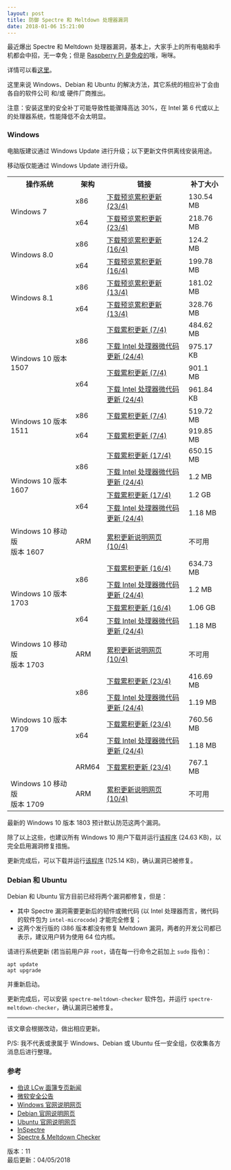 ```yaml
---
layout: post
title: 防御 Spectre 和 Meltdown 处理器漏洞
date: 2018-01-06 15:21:00
---
```

最近爆出 Spectre 和 Meltdown 处理器漏洞，基本上，大家手上的所有电脑和手机都会中招，无一幸免；但是 [Raspberry Pi 是免疫的](https://www.raspberrypi.org/blog/why-raspberry-pi-isnt-vulnerable-to-spectre-or-meltdown/)哦，啾咪。

详情可以看[这里](https://www.infoq.com/news/2018/01/meltdown-spectre-deep-dive)。

这里来说 Windows、Debian 和 Ubuntu 的解决方法，其它系统的相应补丁会由各自的软件公司 和/或 硬件厂商推出。

注意：安装这里的安全补丁可能导致性能骤降高达 30%，在 Intel 第 6 代或以上的处理器系统，性能降低不会太明显。

### Windows

电脑版建议通过 Windows Update 进行升级；以下更新文件供离线安装用途。

移动版仅能通过 Windows Update 进行升级。

<table>
<tr>
<th>操作系统</th>
<th>架构</th>
<th>链接</th>
<th>补丁大小</th>
</tr>
<tr>
<td rowspan="2">Windows 7</td>
<td>x86</td>
<td><a href="http://download.windowsupdate.com/d/msdownload/update/software/updt/2018/04/windows6.1-kb4093113-x86_72c9cf4bb3cf668ad1efdfa24c129f455f678aad.msu">下载预览累积更新 (23/4)</a></td>
<td>130.54 MB</td>
</tr>
<tr>
<td>x64</td>
<td><a href="http://download.windowsupdate.com/c/msdownload/update/software/updt/2018/04/windows6.1-kb4093113-x64_ab0588663c236e5a1d8935fd9d3ca9fac1fa7ac9.msu">下载预览累积更新 (23/4)</a></td>
<td>218.76 MB</td>
</tr>
<tr>
<td rowspan="2">Windows 8.0</td>
<td>x86</td>
<td><a href="http://download.windowsupdate.com/c/msdownload/update/software/updt/2018/04/windows8-rt-kb4093116-x86_b70ca33134dc51f3bef88623a7e0f174bc881c86.msu">下载预览累积更新 (16/4)</a></td>
<td>124.2 MB</td>
</tr>
<tr>
<td>x64</td>
<td><a href="http://download.windowsupdate.com/c/msdownload/update/software/updt/2018/04/windows8-rt-kb4093116-x64_c5dd665413a87d03c58038d8c2428cc15095f8c1.msu">下载预览累积更新 (16/4)</a></td>
<td>199.78 MB</td>
</tr>
<tr>
<td rowspan="2">Windows 8.1</td>
<td>x86</td>
<td><a href="http://download.windowsupdate.com/d/msdownload/update/software/updt/2018/04/windows8.1-kb4093121-x86_249d3d5ff37376b9419ece3566e61fe42e33bff2.msu">下载预览累积更新 (13/4)</a></td>
<td>181.02 MB</td>
</tr>
<tr>
<td>x64</td>
<td><a href="http://download.windowsupdate.com/d/msdownload/update/software/updt/2018/04/windows8.1-kb4093121-x64_4e8483bcb4ad56a5b63959af8c3fc0dba9f93d48.msu">下载预览累积更新 (13/4)</a></td>
<td>328.76 MB</td>
</tr>
<tr>
<td rowspan="4">Windows 10 版本 1507</td>
<td rowspan="2">x86</td>
<td><a href="http://download.windowsupdate.com/c/msdownload/update/software/secu/2018/03/windows10.0-kb4093111-x86_a56930ba6dd1a1c575184f193740d44b0fcb2e9c.msu">下载累积更新 (7/4)</a></td>
<td>484.62 MB</td>
</tr>
<tr>
<td><a href="http://download.windowsupdate.com/d/msdownload/update/software/crup/2018/03/windows10.0-kb4091666-x86_b9760edb4c566a16d23102ad5a070b660ecb90a3.msu">下载 Intel 处理器微代码更新 (24/4)</a></td>
<td>975.17 KB</td>
</tr>
<tr>
<td rowspan="2">x64</td>
<td><a href="http://download.windowsupdate.com/c/msdownload/update/software/secu/2018/03/windows10.0-kb4093111-x64_4dddf49fcd4d0f2023aec04e2fe76415bc957ebf.msu">下载累积更新 (7/4)</a></td>
<td>901.1 MB</td>
</tr>
<tr>
<td><a href="http://download.windowsupdate.com/d/msdownload/update/software/crup/2018/03/windows10.0-kb4091666-x64_cc926ca5f1cad7f257f06f8fadf4f6d5e8a41142.msu">下载 Intel 处理器微代码更新 (24/4)</a></td>
<td>961.84 KB</td>
</tr>
<tr>
<td rowspan="2">Windows 10 版本 1511</td>
<td>x86</td>
<td><a href="http://download.windowsupdate.com/d/msdownload/update/software/secu/2018/03/windows10.0-kb4093109-x86_deb386b092c264b58b17961ad359f1dd8ae6c793.msu">下载累积更新 (7/4)</a></td>
<td>519.72 MB</td>
</tr>
<tr>
<td>x64</td>
<td><a href="http://download.windowsupdate.com/d/msdownload/update/software/secu/2018/03/windows10.0-kb4093109-x64_23878b35ac2f25483092cd28fb75b5c75b5d4ae1.msu">下载累积更新 (7/4)</a></td>
<td>919.85 MB</td>
</tr>
<tr>
<td rowspan="4">Windows 10 版本 1607</td>
<td rowspan="2">x86</td>
<td><a href="http://download.windowsupdate.com/c/msdownload/update/software/updt/2018/04/windows10.0-kb4093120-x86_444f087a3f42e7b5c13ffafd5eace2df0d21be8a.msu">下载累积更新 (17/4)</a></td>
<td>650.15 MB</td>
</tr>
<tr>
<td><a href="http://download.windowsupdate.com/c/msdownload/update/software/crup/2018/03/windows10.0-kb4091664-v2-x86_ebc7f6f66aae9f36f34a726c01a80bf10059c955.msu">下载 Intel 处理器微代码更新 (24/4)</a></td>
<td>1.2 MB</td>
</tr>
<tr>
<td rowspan="2">x64</td>
<td><a href="http://download.windowsupdate.com/c/msdownload/update/software/updt/2018/04/windows10.0-kb4093120-x64_72c7d6ce20eb42c0df760cd13a917bbc1e57c0b7.msu">下载累积更新 (17/4)</a></td>
<td>1.2 GB</td>
</tr>
<tr>
<td><a href="http://download.windowsupdate.com/c/msdownload/update/software/crup/2018/03/windows10.0-kb4091664-v2-x64_d66063ae7693e8212120aec056917f6d7c54ca41.msu">下载 Intel 处理器微代码更新 (24/4)</a></td>
<td>1.18 MB</td>
</tr>
<tr>
<td>Windows 10 移动版<br>版本 1607</td>
<td>ARM</td>
<td><a href="https://support.microsoft.com/help/4093119">累积更新说明网页 (10/4)</a></td>
<td>不可用</td>
</tr>
<tr>
<td rowspan="4">Windows 10 版本 1703</td>
<td rowspan="2">x86</td>
<td><a href="http://download.windowsupdate.com/d/msdownload/update/software/updt/2018/04/windows10.0-kb4093117-x86_c7ccadf3107f9210f49d9605c0c34bf1a2530ac3.msu">下载累积更新 (16/4)</a></td>
<td>634.73 MB</td>
</tr>
<tr>
<td><a href="http://download.windowsupdate.com/c/msdownload/update/software/crup/2018/03/windows10.0-kb4091663-v2-x86_be946e4a37f4019bc6908cd1ce2b6a6a4693fea3.msu">下载 Intel 处理器微代码更新 (24/4)</a></td>
<td>1.2 MB</td>
</tr>
<tr>
<td rowspan="2">x64</td>
<td><a href="http://download.windowsupdate.com/d/msdownload/update/software/updt/2018/04/windows10.0-kb4093117-x64_e91aa7f9c9af0ab25cc98787d5e3244b0e292f59.msu">下载累积更新 (16/4)</a></td>
<td>1.06 GB</td>
</tr>
<tr>
<td><a href="http://download.windowsupdate.com/c/msdownload/update/software/crup/2018/03/windows10.0-kb4091663-v2-x64_a7a24a577ceef86a1cbd35dec80f1509773b4a0b.msu">下载 Intel 处理器微代码更新 (24/4)</a></td>
<td>1.18 MB</td>
</tr>
<tr>
<td>Windows 10 移动版<br>版本 1703</td>
<td>ARM</td>
<td><a href="https://support.microsoft.com/help/4093107">累积更新说明网页 (10/4)</a></td>
<td>不可用</td>
</tr>
<tr>
<td rowspan="5">Windows 10 版本 1709</td>
<td rowspan="2">x86</td>
<td><a href="http://download.windowsupdate.com/c/msdownload/update/software/updt/2018/04/windows10.0-kb4093105-x86_cef5097297464049c0043fec31b1fed4d5715dfe.msu">下载累积更新 (23/4)</a></td>
<td>416.69 MB</td>
</tr>
<tr>
<td><a href="http://download.windowsupdate.com/c/msdownload/update/software/crup/2018/03/windows10.0-kb4090007-v2-x86_d69060312f689ceb5d5a93eb931d080123be9255.msu">下载 Intel 处理器微代码更新 (24/4)</a></td>
<td>1.19 MB</td>
</tr>
<tr>
<td rowspan="2">x64</td>
<td><a href="http://download.windowsupdate.com/c/msdownload/update/software/updt/2018/04/windows10.0-kb4093105-x64_34cd83487c317ce53f547e3e4848ec0f22cb7b14.msu">下载累积更新 (23/4)</a></td>
<td>760.56 MB</td>
</tr>
<tr>
<td><a href="http://download.windowsupdate.com/c/msdownload/update/software/crup/2018/03/windows10.0-kb4090007-v2-x64_c1c938143bce4d0939b9cbe3a19d0e4f9ef6d896.msu">下载 Intel 处理器微代码更新 (24/4)</a></td>
<td>1.18 MB</td>
</tr>
<tr>
<td>ARM64</td>
<td><a href="http://download.windowsupdate.com/d/msdownload/update/software/updt/2018/04/windows10.0-kb4093105-arm64_b28514cee2ec8e7c6105f7edf98047f9171da912.msu">下载累积更新 (23/4)</a></td>
<td>767.1 MB</td>
</tr>
<tr>
<td>Windows 10 移动版<br>版本 1709</td>
<td>ARM</td>
<td><a href="https://support.microsoft.com/help/4099572">累积更新说明网页 (10/4)</a></td>
<td>不可用</td>
</tr>
</table>

最新的 Windows 10 版本 1803 预计默认防范这两个漏洞。

除了以上这些，也建议所有 Windows 10 用户下载并运行<a href="http://download.windowsupdate.com/d/msdownload/update/software/crup/2018/04/kb4078407_34d9cffcab2d46044e625484085ca7c6c3888396.exe">该程序</a> (24.63 KB)，以完全启用漏洞修复措施。

更新完成后，可以下载并运行<a href="https://www.grc.com/files/InSpectre.exe">该程序</a> (125.14 KB)，确认漏洞已被修复。

### Debian 和 Ubuntu

Debian 和 Ubuntu 官方目前已经将两个漏洞都修复，但是：

* 其中 Spectre 漏洞需要更新后的韧件或微代码 (以 Intel 处理器而言，微代码的软件包为 `intel-microcode`) 才能完全修复；
* 这两个发行版的 i386 版本都没有修复 Meltdown 漏洞，两者的开发公司都已表示，建议用户转为使用 64 位内核。

请进行系统更新 (若当前用户非 `root`，请在每一行命令之前加上 `sudo` 指令)：

    apt update
    apt upgrade

并重新启动。

更新完成后，可以安装 `spectre-meltdown-checker` 软件包，并运行 `spectre-meltdown-checker`，确认漏洞已被修复。

---

该文章会根据改动，做出相应更新。

P/S: 我不代表或隶属于 Windows、Debian 或 Ubuntu 任一安全组，仅收集各方消息后进行整理。

### 参考

* [伯谅 LCw 面簿专页新闻](https://www.facebook.com/win98selcwpage/posts/1530150040367394)
* [微软安全公告](https://portal.msrc.microsoft.com/en-US/security-guidance/advisory/ADV180002)
* [Windows 官网说明网页](https://support.microsoft.com/en-us/help/4073757)
* [Debian 官网说明网页](https://wiki.debian.org/DebianSecurity/SpectreMeltdown)
* [Ubuntu 官网说明网页](https://wiki.ubuntu.com/SecurityTeam/KnowledgeBase/SpectreAndMeltdown)
* [InSpectre](https://www.grc.com/inspectre.htm)
* [Spectre &amp; Meltdown Checker](https://github.com/speed47/spectre-meltdown-checker)

版本：11    
最后更新：04/05/2018